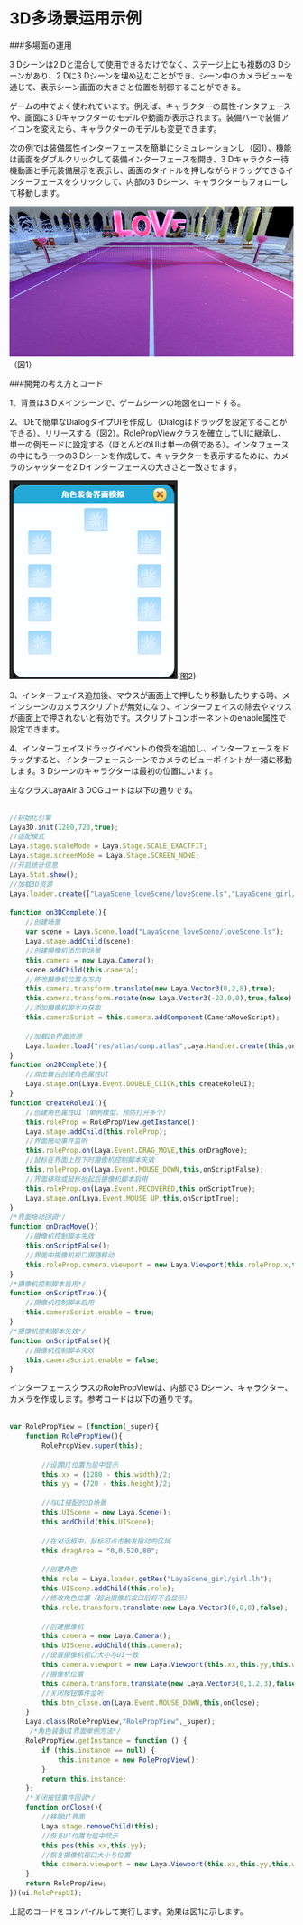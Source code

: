 # 3D多场景运用示例

###多場面の運用

3 Dシーンは2 Dと混合して使用できるだけでなく、ステージ上にも複数の3 Dシーンがあり、2 Dに3 Dシーンを埋め込むことができ、シーン中のカメラビューを通じて、表示シーン画面の大きさと位置を制御することができる。

ゲームの中でよく使われています。例えば、キャラクターの属性インタフェースや、画面に3 Dキャラクターのモデルや動画が表示されます。装備バーで装備アイコンを変えたら、キャラクターのモデルも変更できます。

次の例では装備属性インターフェースを簡単にシミュレーションし（図1）、機能は画面をダブルクリックして装備インターフェースを開き、3 Dキャラクター待機動画と手元装備展示を表示し、画面のタイトルを押しながらドラッグできるインターフェースをクリックして、内部の3 Dシーン、キャラクターもフォローして移動します。

![1](img/1.gif)（図1）<br/>



###開発の考え方とコード

1、背景は3 Dメインシーンで、ゲームシーンの地図をロードする。

2、IDEで簡単なDialogタイプUIを作成し（Dialogはドラッグを設定することができる）、リリースする（図2）。RolePropViewクラスを確立してUIに継承し、単一の例モードに設定する（ほとんどのUIは単一の例である）。インタフェースの中にもう一つの3 Dシーンを作成して、キャラクターを表示するために、カメラのシャッターを2 Dインターフェースの大きさと一致させます。

![2](img/2.png)(图2)</br>


3、インターフェイス追加後、マウスが画面上で押したり移動したりする時、メインシーンのカメラスクリプトが無効になり、インターフェイスの除去やマウスが画面上で押されないと有効です。スクリプトコンポーネントのenable属性で設定できます。

4、インターフェイスドラッグイベントの傍受を追加し、インターフェースをドラッグすると、インターフェースシーンでカメラのビューポイントが一緒に移動します。3 Dシーンのキャラクターは最初の位置にいます。

主なクラスLayaAir 3 DCGコードは以下の通りです。


```typescript

//初始化引擎
Laya3D.init(1280,720,true);
//适配模式
Laya.stage.scaleMode = Laya.Stage.SCALE_EXACTFIT;
Laya.stage.screenMode = Laya.Stage.SCREEN_NONE;
//开启统计信息
Laya.Stat.show();
//加载3D资源
Laya.loader.create(["LayaScene_loveScene/loveScene.ls","LayaScene_girl/girl.lh"],Laya.Handler.create(this,on3DComplete));

function on3DComplete(){
    //创建场景
    var scene = Laya.Scene.load("LayaScene_loveScene/loveScene.ls");
    Laya.stage.addChild(scene);
    //创建摄像机添加到场景
    this.camera = new Laya.Camera();
    scene.addChild(this.camera);
    //修改摄像机位置与方向
    this.camera.transform.translate(new Laya.Vector3(0,2,8),true);
    this.camera.transform.rotate(new Laya.Vector3(-23,0,0),true,false);
    //添加摄像机脚本并获取
    this.cameraScript = this.camera.addComponent(CameraMoveScript);

    //加载2D界面资源
    Laya.loader.load("res/atlas/comp.atlas",Laya.Handler.create(this,on2DComplete));
}
function on2DComplete(){
    //双击舞台创建角色属性UI
    Laya.stage.on(Laya.Event.DOUBLE_CLICK,this,createRoleUI);
}
function createRoleUI(){
    //创建角色属性UI（单例模型，预防打开多个）
    this.roleProp = RolePropView.getInstance();
    Laya.stage.addChild(this.roleProp);
    //界面拖动事件监听
    this.roleProp.on(Laya.Event.DRAG_MOVE,this,onDragMove);
    //鼠标在界面上按下时摄像机控制脚本失效
    this.roleProp.on(Laya.Event.MOUSE_DOWN,this,onScriptFalse);
    //界面移除或鼠标抬起后摄像机脚本启用
    this.roleProp.on(Laya.Event.RECOVERED,this,onScriptTrue);
    Laya.stage.on(Laya.Event.MOUSE_UP,this,onScriptTrue);
}
/*界面拖动回调*/
function onDragMove(){
    //摄像机控制脚本失效
    this.onScriptFalse();
    //界面中摄像机视口跟随移动
    this.roleProp.camera.viewport = new Laya.Viewport(this.roleProp.x,this.roleProp.y,this.roleProp.width,roleProp.height);
}
/*摄像机控制脚本启用*/
function onScriptTrue(){
    //摄像机控制脚本启用
    this.cameraScript.enable = true;
}
/*摄像机控制脚本失效*/
function onScriptFalse(){
    //摄像机控制脚本失效
    this.cameraScript.enable = false;
}
```


インターフェースクラスのRolePropViewは、内部で3 Dシーン、キャラクター、カメラを作成します。参考コードは以下の通りです。


```typescript

var RolePropView = (function(_super){
    function RolePropView(){
        RolePropView.super(this);

        //设置UI位置为居中显示
        this.xx = (1280 - this.width)/2;
        this.yy = (720 - this.height)/2;

        //与UI搭配的3D场景
        this.UIScene = new Laya.Scene();
        this.addChild(this.UIScene);

        //在对话框中，鼠标可点击触发拖动的区域
        this.dragArea = "0,0,520,80";

        //创建角色
        this.role = Laya.loader.getRes("LayaScene_girl/girl.lh");
        this.UIScene.addChild(this.role);
        //修改角色位置（超出摄像机视口后将不会显示）
        this.role.transform.translate(new Laya.Vector3(0,0,0),false);

        //创建摄像机
        this.camera = new Laya.Camera();
        this.UIScene.addChild(this.camera);
        //设置摄像机视口大小与UI一致
        this.camera.viewport = new Laya.Viewport(this.xx,this.yy,this.width,this.height);
        //摄像机位置
        this.camera.transform.translate(new Laya.Vector3(0,1.2,3),false);
        //关闭按钮事件监听
        this.btn_close.on(Laya.Event.MOUSE_DOWN,this,onClose);
    }
    Laya.class(RolePropView,"RolePropView",_super);
     /*角色装备UI界面单例方法*/
    RolePropView.getInstance = function () {
        if (this.instance == null) {
            this.instance = new RolePropView();
        }
        return this.instance;
    };
    /*关闭按钮事件回调*/
    function onClose(){
        //移除UI界面
        Laya.stage.removeChild(this);
        //恢复UI位置为居中显示
        this.pos(this.xx,this.yy);
        //恢复摄像机视口大小与位置
        this.camera.viewport = new Laya.Viewport(this.xx,this.yy,this.width,this.height);
    }
    return RolePropView;
})(ui.RolePropUI);
```


上記のコードをコンパイルして実行します。効果は図1に示します。